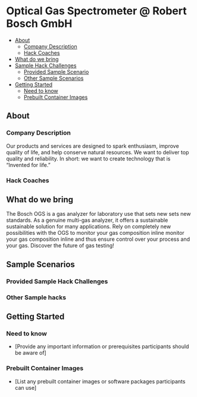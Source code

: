# Optical Gas Spectrometer @ Robert Bosch GmbH
- [About](#about)
    - [Company Description](#company_desc)
    - [Hack Coaches](#hack-coaches)
- [What do we bring](#what-we-provide)
- [Sample Hack Challenges](#sample-scenarios)
    - [Provided Sample Scenario](#provided-sample-hacks)
    - [Other Sample Scenarios](#other-sample-hacks)
- [Getting Started](#getting-started)
    - [Need to know](#need-to-know)
    - [Prebuilt Container Images](#prebuilt-container-images)

## About<a name="about"></a>


### Company Description<a name="company_desc"></a>
Our products and services are designed to spark enthusiasm, improve quality of life, and help conserve natural resources. We want to deliver top quality and reliability. In short: we want to create technology that is “Invented for life.”

### Hack Coaches<a name="hack-coaches"></a>

## What do we bring<a name="what-we-provide"></a>
The Bosch OGS is a gas analyzer for laboratory use that sets new
 sets new standards. As a genuine multi-gas analyzer, it offers a sustainable 
sustainable solution for many applications.
Rely on completely new possibilities with the OGS to monitor your gas composition inline 
monitor your gas composition inline and thus ensure control over your process 
and your gas. Discover the future of 
gas testing!

## Sample Scenarios<a name="sample-scenarios"></a>

### Provided Sample Hack Challenges<a name="provided-sample-hack"></a>

### Other Sample hacks<a name="other-sample-hacks"></a>

## Getting Started<a name="getting-started"></a>

### Need to know<a name="need-to-know"></a>

- [Provide any important information or prerequisites participants should be aware of]

### Prebuilt Container Images<a name="prebuilt-container-images"></a>

- [List any prebuilt container images or software packages participants can use]
